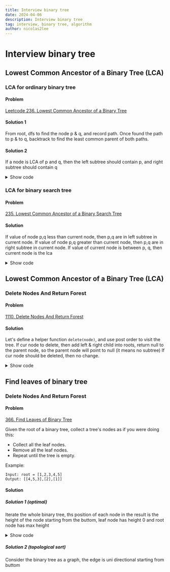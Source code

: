 ```yaml
---
title: Interview binary tree
date: 2024-04-06
description: Interview binary tree 
tag: interview, binary tree, algorithm
author: nicolas2lee
---
```


# Interview binary tree
## Lowest Common Ancestor of a Binary Tree (LCA)
### LCA for ordinary binary tree
#### Problem
[Leetcode 236. Lowest Common Ancestor of a Binary Tree](https://leetcode.com/problems/lowest-common-ancestor-of-a-binary-tree/description/)
#### Solution 1
From root, dfs to find the node p & q, and record path. Once found the path to p & to q,
backtrack to find the least common parent of both paths.

#### Solution 2
If a node is LCA of p and q, then the left subtree should contain p,
and right subtree should contain q
<details>
  <summary>Show code</summary>
```java
    public TreeNode lowestCommonAncestor(TreeNode root, TreeNode p, TreeNode q) {
        if (root==null || root.val==p.val || root.val == q.val) return root;
        TreeNode left = lowestCommonAncestor(root.left, p, q);
        TreeNode right = lowestCommonAncestor(root.right, p, q);
        if (left!=null && right !=null) return root;
        return left!=null ? left : right;
    }
```
</details>

### LCA for binary search tree
#### Problem
[235. Lowest Common Ancestor of a Binary Search Tree](https://leetcode.com/problems/lowest-common-ancestor-of-a-binary-search-tree/description/)
#### Solution 
If value of node p,q less than current node, then p,q are in left subtree in current node.
If value of node p,q greater than current node, then p,q are in right subtree in current node.
If value of current node is between p, q, then current node is the lca

<details>
  <summary>Show code</summary>
```java
class Solution {
    public TreeNode lowestCommonAncestor(TreeNode root, TreeNode p, TreeNode q) {
        if (root==null || root.val == p.val || root.val == q.val) return root;
        if (root.val < p.val && root.val < q.val) return lowestCommonAncestor(root.right, p, q);
        if (root.val > p.val && root.val > q.val) return lowestCommonAncestor(root.left, p, q);
        return root;
    }
}
```
</details>

## Lowest Common Ancestor of a Binary Tree (LCA)
### Delete Nodes And Return Forest
#### Problem
[1110. Delete Nodes And Return Forest](https://leetcode.com/problems/delete-nodes-and-return-forest/description/)
#### Solution
Let's define a helper function ```delete(node)```, and use post order to visit the tree.
If cur node to delete, then add left & right child into roots, return null to the parent node, so the parent node will point to null (it means no subtree)
If cur node should be deleted, then no change.

<details>
  <summary>Show code</summary>
    
```java
class Solution {
    List<TreeNode> roots;

    public List<TreeNode> delNodes(TreeNode root, int[] to_delete) {
        roots = new ArrayList<>();
        var set = new HashSet<Integer>();
        for(var x: to_delete) set.add(x);
        var node = delete(root, set);
        if (node!=null) roots.add(node);
        return roots;
    }

    TreeNode delete(TreeNode cur, Set<Integer> toDeleteSet){
        if (cur==null) return null;
        var deleted = toDeleteSet.contains(cur.val);
        cur.left = delete(cur.left, toDeleteSet);
        cur.right = delete(cur.right, toDeleteSet);
        if (deleted){
            if (cur.left!=null) roots.add(cur.left);
            if (cur.right!=null) roots.add(cur.right);
            return null;
        }else{
            return cur;
        }
    }
}
```
</details>

## Find leaves of binary tree
### Delete Nodes And Return Forest
#### Problem
[366. Find Leaves of Binary Tree](https://leetcode.com/problems/find-leaves-of-binary-tree/description/)

Given the root of a binary tree, collect a tree's nodes as if you were doing this:
* Collect all the leaf nodes.
* Remove all the leaf nodes.
* Repeat until the tree is empty.

Example:
```
Input: root = [1,2,3,4,5]
Output: [[4,5,3],[2],[1]]
```

#### Solution
##### Solution 1 (optimal)
Iterate the whole binary tree, ths position of each node in the result is the height of the node starting from the buttom,
leaf node has height 0 and root node has max height

<details>
  <summary>Show code</summary>
    
```java
class Solution {
    private List<List<Integer>> solution;
    
    private int getHeight(TreeNode root) {
        // return -1 for null nodes
        if (root == null) {
            return -1;
        }
        // first calculate the height of the left and right children
        int leftHeight = getHeight(root.left);
        int rightHeight = getHeight(root.right);
        int currHeight = Math.max(leftHeight, rightHeight) + 1;
        if (this.solution.size() == currHeight) {
            this.solution.add(new ArrayList<>());
        }
        this.solution.get(currHeight).add(root.val);
        return currHeight;
    }
    
    public List<List<Integer>> findLeaves(TreeNode root) {
        this.solution = new ArrayList<>();
        getHeight(root);
        return this.solution;
    }
}
```
</details>

##### Solution 2 (topological sort)
Consider the binary tree as a graph, the edge is uni directional starting from buttom
